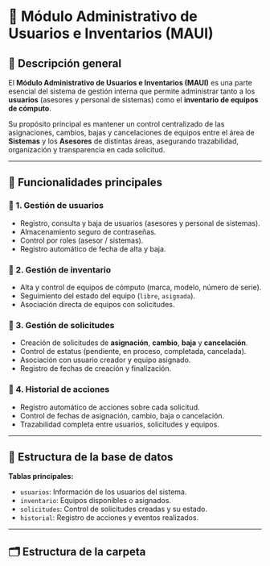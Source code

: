 # 🧩 Módulo Administrativo de Usuarios e Inventarios (MAUI)

## 📘 Descripción general

El **Módulo Administrativo de Usuarios e Inventarios (MAUI)** es una parte esencial del sistema de gestión interna que permite administrar tanto a los **usuarios** (asesores y personal de sistemas) como el **inventario de equipos de cómputo**.  

Su propósito principal es mantener un control centralizado de las asignaciones, cambios, bajas y cancelaciones de equipos entre el área de **Sistemas** y los **Asesores** de distintas áreas, asegurando trazabilidad, organización y transparencia en cada solicitud.

---

## 🧠 Funcionalidades principales

### 🔹 1. Gestión de usuarios
- Registro, consulta y baja de usuarios (asesores y personal de sistemas).
- Almacenamiento seguro de contraseñas.
- Control por roles (asesor / sistemas).
- Registro automático de fecha de alta y baja.

### 🔹 2. Gestión de inventario
- Alta y control de equipos de cómputo (marca, modelo, número de serie).
- Seguimiento del estado del equipo (`libre`, `asignada`).
- Asociación directa de equipos con solicitudes.

### 🔹 3. Gestión de solicitudes
- Creación de solicitudes de **asignación**, **cambio**, **baja** y **cancelación**.
- Control de estatus (pendiente, en proceso, completada, cancelada).
- Asociación con usuario creador y equipo asignado.
- Registro de fechas de creación y finalización.

### 🔹 4. Historial de acciones
- Registro automático de acciones sobre cada solicitud.
- Control de fechas de asignación, cambio, baja o cancelación.
- Trazabilidad completa entre usuarios, solicitudes y equipos.

---

## 🧩 Estructura de la base de datos

**Tablas principales:**
- `usuarios`: Información de los usuarios del sistema.
- `inventario`: Equipos disponibles o asignados.
- `solicitudes`: Control de solicitudes creadas y su estado.
- `historial`: Registro de acciones y eventos realizados.

---

## 🗂️ Estructura de la carpeta

